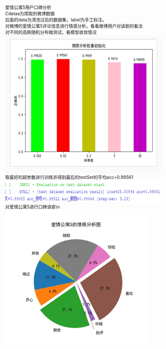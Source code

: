 爱情公寓5用户口碑分析  
Cdataa为爬取的微博数据  
后面的data为清洗过后的数据集，label为手工标注。  
对微博的爱情公寓5评论信息进行情感分析，看看微博用户对该剧的看法  
对不同的高斯随机分布做测试，看模型收敛情况  
![image1](https://github.com/DC-Lin/sentiment_analysis/blob/master/1.png)  
取最好的超参数进行训练并得到最后的testSet的平均acc=0.99561  
![image1](https://github.com/DC-Lin/sentiment_analysis/blob/master/3.png)  
对爱情公寓5进行口碑调查\n
![image1](https://github.com/DC-Lin/sentiment_analysis/blob/master/2.png)  

